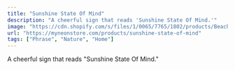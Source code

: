 ```yaml
---
title: "Sunshine State Of Mind"
description: "A cheerful sign that reads 'Sunshine State Of Mind.'"
image: "https://cdn.shopify.com/s/files/1/0065/7765/1802/products/Beach-Sands-sunshinestateofmind_739eb325-1d14-4011-9354-69109f509934.jpg?v=1652847437"
url: "https://myneonstore.com/products/sunshine-state-of-mind"
tags: ["Phrase", "Nature", "Home"]
---
```


A cheerful sign that reads "Sunshine State Of Mind."